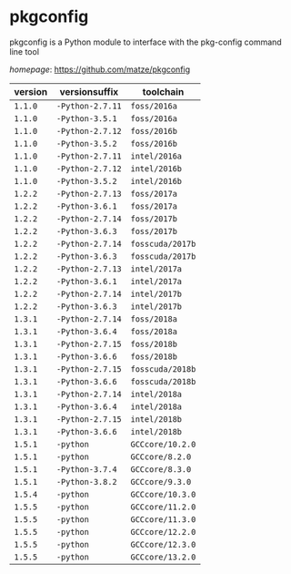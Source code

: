 # pkgconfig

pkgconfig is a Python module to interface with the pkg-config command line tool

*homepage*: <https://github.com/matze/pkgconfig>

version | versionsuffix | toolchain
--------|---------------|----------
``1.1.0`` | ``-Python-2.7.11`` | ``foss/2016a``
``1.1.0`` | ``-Python-3.5.1`` | ``foss/2016a``
``1.1.0`` | ``-Python-2.7.12`` | ``foss/2016b``
``1.1.0`` | ``-Python-3.5.2`` | ``foss/2016b``
``1.1.0`` | ``-Python-2.7.11`` | ``intel/2016a``
``1.1.0`` | ``-Python-2.7.12`` | ``intel/2016b``
``1.1.0`` | ``-Python-3.5.2`` | ``intel/2016b``
``1.2.2`` | ``-Python-2.7.13`` | ``foss/2017a``
``1.2.2`` | ``-Python-3.6.1`` | ``foss/2017a``
``1.2.2`` | ``-Python-2.7.14`` | ``foss/2017b``
``1.2.2`` | ``-Python-3.6.3`` | ``foss/2017b``
``1.2.2`` | ``-Python-2.7.14`` | ``fosscuda/2017b``
``1.2.2`` | ``-Python-3.6.3`` | ``fosscuda/2017b``
``1.2.2`` | ``-Python-2.7.13`` | ``intel/2017a``
``1.2.2`` | ``-Python-3.6.1`` | ``intel/2017a``
``1.2.2`` | ``-Python-2.7.14`` | ``intel/2017b``
``1.2.2`` | ``-Python-3.6.3`` | ``intel/2017b``
``1.3.1`` | ``-Python-2.7.14`` | ``foss/2018a``
``1.3.1`` | ``-Python-3.6.4`` | ``foss/2018a``
``1.3.1`` | ``-Python-2.7.15`` | ``foss/2018b``
``1.3.1`` | ``-Python-3.6.6`` | ``foss/2018b``
``1.3.1`` | ``-Python-2.7.15`` | ``fosscuda/2018b``
``1.3.1`` | ``-Python-3.6.6`` | ``fosscuda/2018b``
``1.3.1`` | ``-Python-2.7.14`` | ``intel/2018a``
``1.3.1`` | ``-Python-3.6.4`` | ``intel/2018a``
``1.3.1`` | ``-Python-2.7.15`` | ``intel/2018b``
``1.3.1`` | ``-Python-3.6.6`` | ``intel/2018b``
``1.5.1`` | ``-python`` | ``GCCcore/10.2.0``
``1.5.1`` | ``-python`` | ``GCCcore/8.2.0``
``1.5.1`` | ``-Python-3.7.4`` | ``GCCcore/8.3.0``
``1.5.1`` | ``-Python-3.8.2`` | ``GCCcore/9.3.0``
``1.5.4`` | ``-python`` | ``GCCcore/10.3.0``
``1.5.5`` | ``-python`` | ``GCCcore/11.2.0``
``1.5.5`` | ``-python`` | ``GCCcore/11.3.0``
``1.5.5`` | ``-python`` | ``GCCcore/12.2.0``
``1.5.5`` | ``-python`` | ``GCCcore/12.3.0``
``1.5.5`` | ``-python`` | ``GCCcore/13.2.0``
